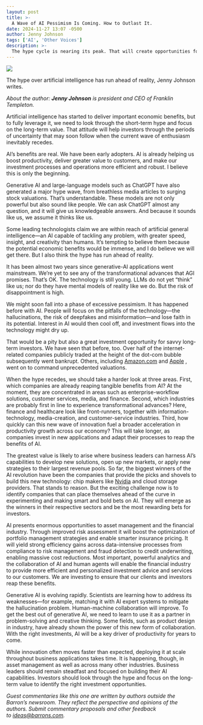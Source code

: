 ```yaml
---
layout: post
title: >-
  A Wave of AI Pessimism Is Coming. How to Outlast It.
date: 2024-11-27 13:07 -0500
author: Jenny Johnson
tags: ['AI', 'Other Voices']
description: >-
  The hype cycle is nearing its peak. That will create opportunities for savvy investors, writes Franklin Templeton CEO Jenny Johnson in a guest commentary.
---
```





 


 





![](https://images.barrons.com/im-85447913?width=548&height=365)


The hype over artificial intelligence has run ahead of reality, Jenny Johnson writes.











*About the author: **Jenny Johnson** is president and CEO of Franklin Templeton.*







Artificial intelligence has started to deliver important economic benefits, but to fully leverage it, we need to look through the short-term hype and focus on the long-term value. That attitude will help investors through the periods of uncertainty that may soon follow when the current wave of enthusiasm inevitably recedes. 


 AI’s benefits are real. We have been early adopters. AI is already helping us boost productivity, deliver greater value to customers, and make our investment processes and operations more efficient and robust. I believe this is only the beginning.


Generative AI and large-language models such as ChatGPT have also generated a major hype wave, from breathless media articles to surging stock valuations. That’s understandable. These models are not only powerful but also sound like people. We can ask ChatGPT almost any question, and it will give us knowledgeable answers. And because it sounds like us, we assume it thinks like us. 


Some leading technologists claim we are within reach of artificial general intelligence—an AI capable of tackling any problem, with greater speed, insight, and creativity than humans. It’s tempting to believe them because the potential economic benefits would be immense, and I do believe we will get there. But I also think the hype has run ahead of reality. 


It has been almost two years since generative-AI applications went mainstream. We’re yet to see any of the transformational advances that AGI promises. That’s OK. The technology is still young. LLMs do not yet “think” like us; nor do they have mental models of reality like we do. But the risk of disappointment is high. 


We might soon fall into a phase of excessive pessimism. It has happened before with AI. People will focus on the pitfalls of the technology—the hallucinations, the risk of deepfakes and misinformation—and lose faith in its potential. Interest in AI would then cool off, and investment flows into the technology might dry up. 


That would be a pity but also a great investment opportunity for savvy long-term investors. We have seen that before, too. Over half of the internet-related companies publicly traded at the height of the dot-com bubble subsequently went bankrupt. Others, including [Amazon.com](https://www.barrons.com/market-data/stocks/AMZN) and [Apple](https://www.barrons.com/market-data/stocks/AAPL) , went on to command unprecedented valuations.


When the hype recedes, we should take a harder look at three areas. First, which companies are already reaping tangible benefits from AI? At the moment, they are concentrated in areas such as enterprise-workflow solutions, customer services, media, and finance. Second, which industries are probably first in line to experience transformational advances? Here, finance and healthcare look like front-runners, together with information-technology, media-creation, and customer-service industries. Third, how quickly can this new wave of innovation fuel a broader acceleration in productivity growth across our economy? This will take longer, as companies invest in new applications and adapt their processes to reap the benefits of AI. 


The greatest value is likely to arise where business leaders can harness AI’s capabilities to develop new solutions, open up new markets, or apply new strategies to their largest revenue pools. So far, the biggest winners of the AI revolution have been the companies that provide the picks and shovels to build this new technology: chip makers like [Nvidia](https://www.barrons.com/market-data/stocks/NVDA)  and cloud storage providers. That stands to reason. But the exciting challenge now is to identify companies that can place themselves ahead of the curve in experimenting and making smart and bold bets on AI. They will emerge as the winners in their respective sectors and be the most rewarding bets for investors.


AI presents enormous opportunities to asset management and the financial industry. Through improved risk assessment it will boost the optimization of portfolio management strategies and enable smarter insurance pricing. It will yield strong efficiency gains across data-intensive processes from compliance to risk management and fraud detection to credit underwriting, enabling massive cost reductions. Most important, powerful analytics and the collaboration of AI and human agents will enable the financial industry to provide more efficient and personalized investment advice and services to our customers. We are investing to ensure that our clients and investors reap these benefits.


Generative AI is evolving rapidly. Scientists are learning how to address its weaknesses—for example, matching it with AI expert systems to mitigate the hallucination problem. Human-machine collaboration will improve. To get the best out of generative AI, we need to learn to use it as a partner in problem-solving and creative thinking. Some fields, such as product design in industry, have already shown the power of this new form of collaboration. With the right investments, AI will be a key driver of productivity for years to come.


While innovation often moves faster than expected, deploying it at scale throughout business applications takes time. It is happening, though, in asset management as well as across many other industries. Business leaders should remain steadfast and focused on building their AI capabilities. Investors should look through the hype and focus on the long-term value to identify the right investment opportunities. 


*Guest commentaries like this one are written by authors outside the Barron’s newsroom. They reflect the perspective and opinions of the authors. Submit commentary proposals and other feedback to [ideas@barrons.com](mailto:ideas@barrons.com).* 









